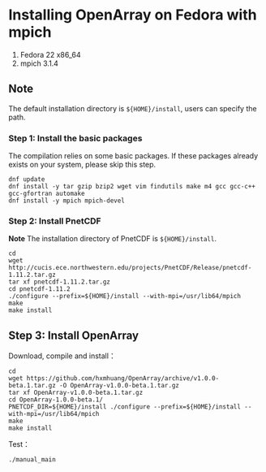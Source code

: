 # Installing OpenArray on Fedora with mpich 
1. Fedora 22 x86_64
2. mpich 3.1.4

## Note

The default installation directory is `${HOME}/install`, users can specify the path.

### Step 1: Install the basic packages

The compilation relies on some basic packages. If these packages already exists on your system, please skip this step.

```shell
dnf update
dnf install -y tar gzip bzip2 wget vim findutils make m4 gcc gcc-c++ gcc-gfortran automake
dnf install -y mpich mpich-devel
```

### Step 2: Install PnetCDF

**Note** The installation directory of PnetCDF is `${HOME}/install`.

```shell
cd
wget http://cucis.ece.northwestern.edu/projects/PnetCDF/Release/pnetcdf-1.11.2.tar.gz
tar xf pnetcdf-1.11.2.tar.gz
cd pnetcdf-1.11.2
./configure --prefix=${HOME}/install --with-mpi=/usr/lib64/mpich
make
make install
```

## Step 3: Install OpenArray

Download, compile and install：

```shell
cd
wget https://github.com/hxmhuang/OpenArray/archive/v1.0.0-beta.1.tar.gz -O OpenArray-v1.0.0-beta.1.tar.gz
tar xf OpenArray-v1.0.0-beta.1.tar.gz
cd OpenArray-1.0.0-beta.1/
PNETCDF_DIR=${HOME}/install ./configure --prefix=${HOME}/install --with-mpi=/usr/lib64/mpich
make
make install
```

Test：

```shell
./manual_main
```
